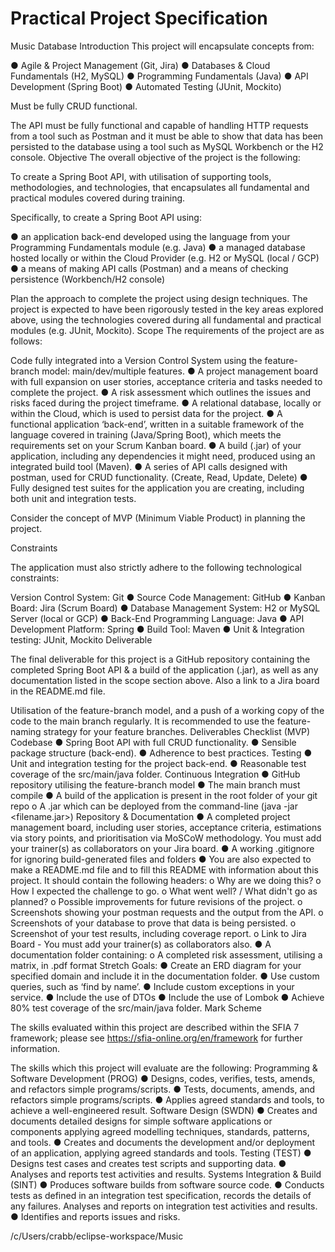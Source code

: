 # Practical Project Specification
Music Database
Introduction
This project will encapsulate concepts from:

● Agile & Project Management (Git, Jira)
● Databases & Cloud Fundamentals (H2, MySQL)
● Programming Fundamentals (Java)
● API Development (Spring Boot)
● Automated Testing (JUnit, Mockito)

Must be fully CRUD functional.

The API must be fully functional and capable of handling HTTP requests from a tool such as Postman and it must be able to show that data has been persisted to the database using a tool such as MySQL Workbench or the H2 console.
Objective
The overall objective of the project is the following:

To create a Spring Boot API, with utilisation of supporting tools, methodologies, and technologies, that encapsulates all fundamental and practical modules covered during training.

Specifically, to create a Spring Boot API using:

● an application back-end developed using the language from your Programming Fundamentals module (e.g. Java)
● a managed database hosted locally or within the Cloud Provider (e.g. H2 or MySQL (local / GCP)
● a means of making API calls (Postman) and a means of checking persistence (Workbench/H2 console)

Plan the approach to complete the project using design techniques. The project is expected to have been rigorously tested in the key areas explored above, using the technologies covered during all fundamental and practical modules (e.g. JUnit, Mockito).
Scope
The requirements of the project are as follows:

Code fully integrated into a Version Control System using the feature-branch model: main/dev/multiple features.
● A project management board with full expansion on user stories, acceptance criteria and tasks needed to complete the project.
● A risk assessment which outlines the issues and risks faced during the project timeframe.
● A relational database, locally or within the Cloud, which is used to persist data for the project.
● A functional application ‘back-end’, written in a suitable framework of the language covered in training (Java/Spring Boot), which meets the requirements set on your Scrum Kanban board.
● A build (.jar) of your application, including any dependencies it might need, produced using an integrated build tool (Maven).
● A series of API calls designed with postman, used for CRUD functionality. (Create, Read, Update, Delete)
● Fully designed test suites for the application you are creating, including both unit and integration tests.

Consider the concept of MVP (Minimum Viable Product) in planning the project.


Constraints

The application must also strictly adhere to the following technological constraints:

Version Control System: Git
● Source Code Management: GitHub
● Kanban Board: Jira (Scrum Board)
● Database Management System: H2 or MySQL Server (local or GCP)
● Back-End Programming Language: Java
● API Development Platform: Spring
● Build Tool: Maven
● Unit & Integration testing: JUnit, Mockito
Deliverable

The final deliverable for this project is a GitHub repository containing the completed Spring Boot API & a build of the application (.jar), as well as any documentation listed in the scope section above. Also a link to a Jira board in the README.md file.

Utilisation of the feature-branch model, and a push of a working copy of the code to the main branch regularly. It is recommended to use the feature-<concept> naming strategy for your feature branches.
Deliverables Checklist (MVP)
Codebase
● Spring Boot API with full CRUD functionality.
● Sensible package structure (back-end).
● Adherence to best practices.
Testing
● Unit and integration testing for the project back-end.
● Reasonable test coverage of the src/main/java folder.
Continuous Integration
● GitHub repository utilising the feature-branch model
● The main branch must compile
● A build of the application is present in the root folder of your git repo
o A .jar which can be deployed from the command-line (java -jar <filename.jar>)
Repository & Documentation
● A completed project management board, including user stories, acceptance criteria, estimations via story points, and prioritisation via MoSCoW methodology. You must add your trainer(s) as collaborators on your Jira board.
● A working .gitignore for ignoring build-generated files and folders
● You are also expected to make a README.md file and to fill this README with information about this project. It should contain the following headers:
o Why are we doing this?
o How I expected the challenge to go.
o What went well? / What didn't go as planned?
o Possible improvements for future revisions of the project.
o Screenshots showing your postman requests and the output from the API.
o Screenshots of your database to prove that data is being persisted.
o Screenshot of your test results, including coverage report.
o Link to Jira Board - You must add your trainer(s) as collaborators also.
● A documentation folder containing:
o A completed risk assessment, utilising a matrix, in .pdf format
Stretch Goals:
● Create an ERD diagram for your specified domain and include it in the documentation folder.
● Use custom queries, such as ‘find by name’.
● Include custom exceptions in your service.
● Include the use of DTOs
● Include the use of Lombok
● Achieve 80% test coverage of the src/main/java folder.
Mark Scheme

The skills evaluated within this project are described within the SFIA 7 framework; please see https://sfia-online.org/en/framework for further information.

The skills which this project will evaluate are the following:
Programming & Software Development (PROG)
● Designs, codes, verifies, tests, amends, and refactors simple programs/scripts.
● Tests, documents, amends, and refactors simple programs/scripts.
● Applies agreed standards and tools, to achieve a well-engineered result.
Software Design (SWDN)
● Creates and documents detailed designs for simple software applications or components applying agreed modelling techniques, standards, patterns, and tools.
● Creates and documents the development and/or deployment of an application, applying agreed standards and tools.
Testing (TEST)
● Designs test cases and creates test scripts and supporting data.
● Analyses and reports test activities and results.
Systems Integration & Build (SINT)
● Produces software builds from software source code.
● Conducts tests as defined in an integration test specification, records the details of any failures. Analyses and reports on integration test activities and results.
● Identifies and reports issues and risks.

/c/Users/crabb/eclipse-workspace/Music


